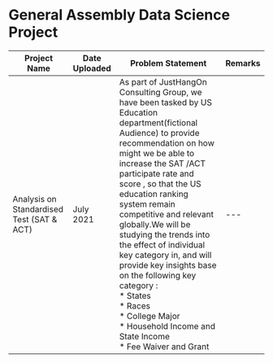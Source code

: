 # General Assembly Data Science Project
| Project Name | Date Uploaded| Problem Statement| Remarks |
|---|---|---|---|
|Analysis on Standardised Test (SAT & ACT)|July 2021|As part of JustHangOn Consulting Group, we have been tasked by US Education department(fictional Audience) to provide recommendation on how might we be able to increase the SAT /ACT participate rate and score , so that the US education ranking system remain competitive and relevant globally.We will be studying the trends into the effect of individual key category in, and will provide key insights base on the following key category : <br> * States <br> * Races <br> * College Major <br> * Household Income and State Income <br> * Fee Waiver and Grant|---|

